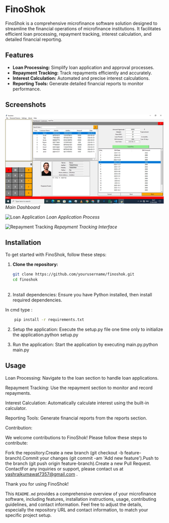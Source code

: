 # FinoShok

FinoShok is a comprehensive microfinance software solution designed to streamline the financial operations of microfinance institutions. It facilitates efficient loan processing, repayment tracking, interest calculation, and detailed financial reporting.

## Features

- **Loan Processing:** Simplify loan application and approval processes.
- **Repayment Tracking:** Track repayments efficiently and accurately.
- **Interest Calculation:** Automated and precise interest calculations.
- **Reporting Tools:** Generate detailed financial reports to monitor performance.

## Screenshots

![Customer List](images/1.jpg)
*Main Dashboard*

![Loan Application](images/screenshot2.png)
*Loan Application Process*

![Repayment Tracking](images/screenshot3.png)
*Repayment Tracking Interface*

## Installation

To get started with FinoShok, follow these steps:

1. **Clone the repository:**
   ```bash
   git clone https://github.com/yourusername/finoshok.git
   cd finoshok



1. Install dependencies: Ensure you have Python installed, then install required dependencies.

In cmd type : 

```bash
    pip install -r requirements.txt
```

2. Setup the application: Execute the setup.py file one time only to initialize the application.python setup.py

3. Run the application: Start the application by executing main.py.python main.py

## Usage

Loan Processing: Navigate to the loan section to handle loan applications.

Repayment Tracking: Use the repayment section to monitor and record repayments.

Interest Calculation: Automatically calculate interest using the built-in calculator.

Reporting Tools: Generate financial reports from the reports section.

Contribution: 

We welcome contributions to FinoShok! Please follow these steps to contribute:

Fork the repository.Create a new branch (git checkout -b feature-branch).Commit your changes (git commit -am 'Add new feature').Push to the branch (git push origin feature-branch).Create a new Pull Request. ContactFor any inquiries or support, please contact us at yashrajkumawat7357@gmail.com . 

Thank you for using FinoShok!

This `README.md` provides a comprehensive overview of your microfinance software, including features, installation instructions, usage, contributing guidelines, and contact information. Feel free to adjust the details, especially the repository URL and contact information, to match your specific project setup.